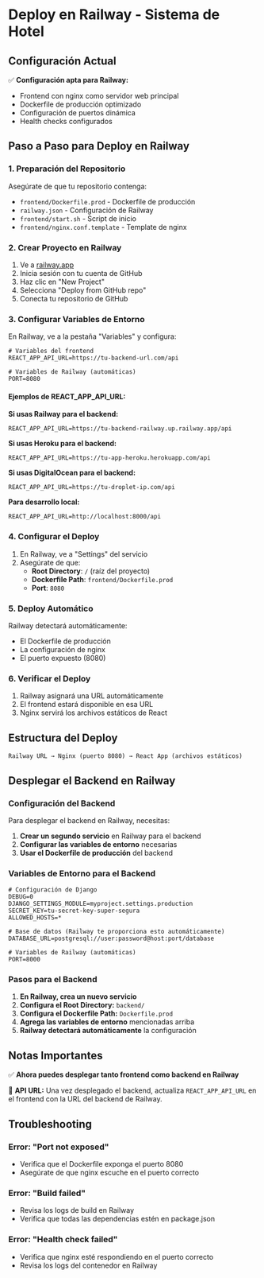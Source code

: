 # Deploy en Railway - Sistema de Hotel

## Configuración Actual

✅ **Configuración apta para Railway:**
- Frontend con nginx como servidor web principal
- Dockerfile de producción optimizado
- Configuración de puertos dinámica
- Health checks configurados

## Paso a Paso para Deploy en Railway

### 1. Preparación del Repositorio

Asegúrate de que tu repositorio contenga:
- `frontend/Dockerfile.prod` - Dockerfile de producción
- `railway.json` - Configuración de Railway
- `frontend/start.sh` - Script de inicio
- `frontend/nginx.conf.template` - Template de nginx

### 2. Crear Proyecto en Railway

1. Ve a [railway.app](https://railway.app)
2. Inicia sesión con tu cuenta de GitHub
3. Haz clic en "New Project"
4. Selecciona "Deploy from GitHub repo"
5. Conecta tu repositorio de GitHub

### 3. Configurar Variables de Entorno

En Railway, ve a la pestaña "Variables" y configura:

```env
# Variables del frontend
REACT_APP_API_URL=https://tu-backend-url.com/api

# Variables de Railway (automáticas)
PORT=8080
```

#### **Ejemplos de REACT_APP_API_URL:**

**Si usas Railway para el backend:**
```env
REACT_APP_API_URL=https://tu-backend-railway.up.railway.app/api
```

**Si usas Heroku para el backend:**
```env
REACT_APP_API_URL=https://tu-app-heroku.herokuapp.com/api
```

**Si usas DigitalOcean para el backend:**
```env
REACT_APP_API_URL=https://tu-droplet-ip.com/api
```

**Para desarrollo local:**
```env
REACT_APP_API_URL=http://localhost:8000/api
```

### 4. Configurar el Deploy

1. En Railway, ve a "Settings" del servicio
2. Asegúrate de que:
   - **Root Directory**: `/` (raíz del proyecto)
   - **Dockerfile Path**: `frontend/Dockerfile.prod`
   - **Port**: `8080`

### 5. Deploy Automático

Railway detectará automáticamente:
- El Dockerfile de producción
- La configuración de nginx
- El puerto expuesto (8080)

### 6. Verificar el Deploy

1. Railway asignará una URL automáticamente
2. El frontend estará disponible en esa URL
3. Nginx servirá los archivos estáticos de React

## Estructura del Deploy

```
Railway URL → Nginx (puerto 8080) → React App (archivos estáticos)
```

## Desplegar el Backend en Railway

### Configuración del Backend

Para desplegar el backend en Railway, necesitas:

1. **Crear un segundo servicio** en Railway para el backend
2. **Configurar las variables de entorno** necesarias
3. **Usar el Dockerfile de producción** del backend

### Variables de Entorno para el Backend

```env
# Configuración de Django
DEBUG=0
DJANGO_SETTINGS_MODULE=myproject.settings.production
SECRET_KEY=tu-secret-key-super-segura
ALLOWED_HOSTS=*

# Base de datos (Railway te proporciona esto automáticamente)
DATABASE_URL=postgresql://user:password@host:port/database

# Variables de Railway (automáticas)
PORT=8000
```

### Pasos para el Backend

1. **En Railway, crea un nuevo servicio**
2. **Configura el Root Directory:** `backend/`
3. **Configura el Dockerfile Path:** `Dockerfile.prod`
4. **Agrega las variables de entorno** mencionadas arriba
5. **Railway detectará automáticamente** la configuración

## Notas Importantes

✅ **Ahora puedes desplegar tanto frontend como backend en Railway**

🔧 **API URL:** Una vez desplegado el backend, actualiza `REACT_APP_API_URL` en el frontend con la URL del backend de Railway.

## Troubleshooting

### Error: "Port not exposed"
- Verifica que el Dockerfile exponga el puerto 8080
- Asegúrate de que nginx escuche en el puerto correcto

### Error: "Build failed"
- Revisa los logs de build en Railway
- Verifica que todas las dependencias estén en package.json

### Error: "Health check failed"
- Verifica que nginx esté respondiendo en el puerto correcto
- Revisa los logs del contenedor en Railway
